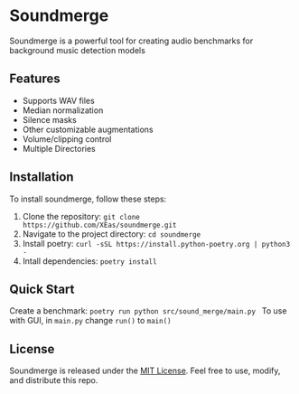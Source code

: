 # Soundmerge

Soundmerge is a powerful tool for creating audio benchmarks for background music detection models

## Features

- Supports WAV files
- Median normalization
- Silence masks
- Other customizable augmentations
- Volume/clipping control
- Multiple Directories


## Installation

To install soundmerge, follow these steps:

1. Clone the repository: `git clone https://github.com/XEas/soundmerge.git`
2. Navigate to the project directory: `cd soundmerge`
3. Install poetry: `curl -sSL https://install.python-poetry.org | python3 -`
4. Intall dependencies: `poetry install`


## Quick Start

Create a benchmark: `poetry run python src/sound_merge/main.py `
To use with GUI, in `main.py` change `run()` to `main()`


## License

Soundmerge is released under the [MIT License](https://opensource.org/licenses/MIT). Feel free to use, modify, and distribute this repo.
